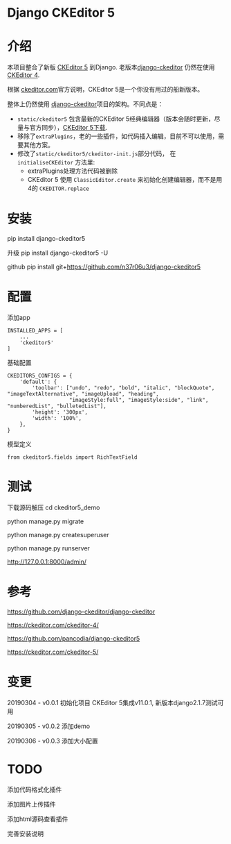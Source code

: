 Django CKEditor 5
===

# 介绍 #
本项目整合了新版 [CKEditor 5](https://ckeditor.com/ckeditor-5/) 到Django. 老版本[django-ckeditor](https://github.com/django-ckeditor/django-ckeditor) 仍然在使用[CKEditor 4](https://ckeditor.com/ckeditor-4/). 

根据 [ckeditor.com](https://ckeditor.com/docs/ckeditor5/latest/builds/guides/migrate.html)官方说明，CKEditor 5是一个你没有用过的船新版本。

整体上仍然使用 [django-ckeditor](https://github.com/django-ckeditor/django-ckeditor/tree/master/ckeditor)项目的架构。不同点是：

- `static/ckeditor5` 包含最新的CKEditor 5经典编辑器（版本会随时更新，尽量与官方同步），[CKEditor 5下载](https://ckeditor.com/ckeditor-5/download/).
- 移除了`extraPlugins`，老的一些插件，如代码插入编辑，目前不可以使用，需要其他方案。
- 修改了`static/ckeditor5/ckeditor-init.js`部分代码， 在 `initialiseCKEditor` 方法里:
    + extraPlugins处理方法代码被删除
    + CKEditor 5 使用 `ClassicEditor.create` 来初始化创建编辑器，而不是用4的 `CKEDITOR.replace`

# 安装 #
pip install django-ckeditor5

升级
pip install django-ckeditor5 -U 

github
pip install git+https://github.com/n37r06u3/django-ckeditor5

# 配置 #
添加app
```
INSTALLED_APPS = [
    ...
    'ckeditor5'
]
```
基础配置
```
CKEDITOR5_CONFIGS = {
    'default': {
        'toolbar': ["undo", "redo", "bold", "italic", "blockQuote", "imageTextAlternative", "imageUpload", "heading",
                    "imageStyle:full", "imageStyle:side", "link", "numberedList", "bulletedList"],
        'height': '300px',
        'width': '100%',
    },
}
```
模型定义
```
from ckeditor5.fields import RichTextField
```

# 测试 #
下载源码解压
cd ckeditor5_demo

python manage.py migrate

python manage.py createsuperuser

python manage.py runserver

http://127.0.0.1:8000/admin/

# 参考 #
https://github.com/django-ckeditor/django-ckeditor

https://ckeditor.com/ckeditor-4/

https://github.com/pancodia/django-ckeditor5

https://ckeditor.com/ckeditor-5/

# 变更 #

20190304 - v0.0.1 初始化项目 CKEditor 5集成v11.0.1, 新版本django2.1.7测试可用

20190305 - v0.0.2 添加demo

20190306 - v0.0.3 添加大小配置

# TODO #
添加代码格式化插件

添加图片上传插件

添加html源码查看插件

完善安装说明
